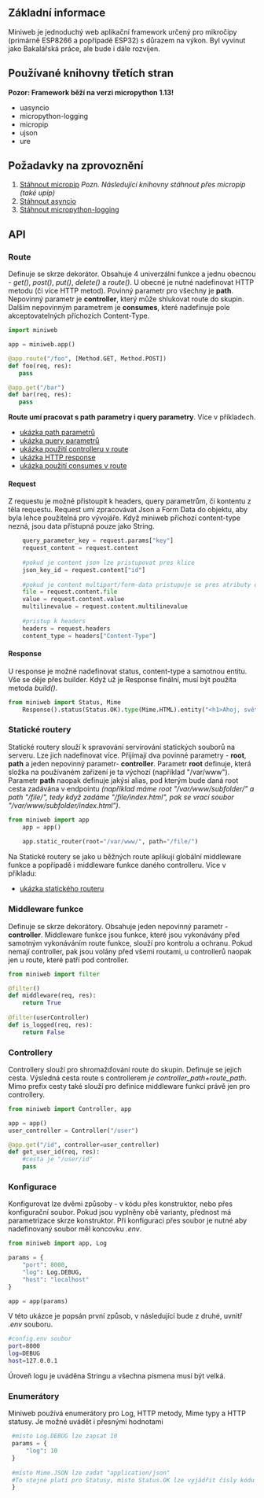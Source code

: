 ## Základní informace
Miniweb je jednoduchý web aplikační framework určený pro mikročipy (primárně ESP8266 a popřípadě ESP32) s důrazem na výkon. Byl vyvinut jako Bakalářská práce, ale bude i dále rozvíjen.

## Používané knihovny třetích stran
**Pozor: Framework běží na verzi micropython 1.13!**

 - uasyncio
 - micropython-logging
 - micropip
 - ujson
 - ure

## Požadavky na zprovoznění
1. [Stáhnout micropip](https://pypi.org/project/micropython-upip/)
*Pozn. Následující knihovny stáhnout přes micropip (také upip)*
2. [Stáhnout asyncio](https://pypi.org/project/micropython-uasyncio/)
3. [Stáhnout micropython-logging](https://pypi.org/project/micropython-logging/)

## API

### Route

Definuje se skrze dekorátor. Obsahuje 4 univerzální funkce a jednu obecnou - *get()*, *post()*, *put()*, *delete()* a *route()*. U obecné je nutné nadefinovat HTTP metodu (či více HTTP metod).
Povinný parametr pro všechny je **path**. Nepovinný parametr je **controller**, který může shlukovat route do skupin. Dalším nepovinným parametrem je **consumes**, které nadefinuje pole akceptovatelných příchozích Content-Type.

```python
import miniweb

app = miniweb.app()

@app.route("/foo", [Method.GET, Method.POST])
def foo(req, res):
   pass

@app.get("/bar")
def bar(req, res):
   pass
``` 

**Route umí pracovat s path parametry i query parametry**. Více v příkladech.
- [ukázka path parametrů](../examples/path_param_example.py)
- [ukázka query parametrů](../examples/query_param_example.py)
- [ukázka použití controlleru v route](../examples/controller_example.py)
- [ukázka HTTP response](../examples/http_response_example.py)
- [ukázka použití consumes v route](../examples/consumes_example.py)

#### Request
Z requestu je možné přistoupit k headers, query parametrům, či kontentu z těla requestu. Request umí zpracovávat Json a Form Data do objektu, aby byla lehce použitelná pro vývojáře. Když miniweb příchozí content-type nezná, jsou data přístupná pouze jako String.
```python
    query_parameter_key = request.params["key"]
    request_content = request.content
    
    #pokud je content json lze pristupovat pres klice
    json_key_id = request.content["id"]
    
    #pokud je content multipart/form-data pristupuje se pres atributy objektu
    file = request.content.file
    value = request.content.value
    multilinevalue = request.content.multilinevalue
    
    #pristup k headers
    headers = request.headers
    content_type = headers["Content-Type"]
``` 

#### Response
U response je možné nadefinovat status, content-type a samotnou entitu. Vše se děje přes builder. Když už je Response finální, musí být použita metoda *build()*.
```python
from miniweb import Status, Mime
    Response().status(Status.OK).type(Mime.HTML).entity("<h1>Ahoj, světe!</h1>").build()
``` 

### Statické routery
Statické routery slouží k spravování servírování statických souborů na serveru. Lze jich nadefinovat více. Přijímají dva povinné parametry - **root**, **path** a jeden nepovinný parametr- **controller**. Parametr **root** definuje, která složka na používaném zařízení je ta výchozí (například "/var/www"). Parametr **path** naopak definuje jakýsi alias, pod kterým bude daná root cesta zadávána v endpointu *(například máme root "/var/www/subfolder/" a path "/file/", tedy když zadáme "/file/index.html", pak se vrací soubor "/var/www/subfolder/index.html")*.
```python
from miniweb import app
    app = app()
    
    app.static_router(root="/var/www/", path="/file/")
``` 

Na Statické routery se jako u běžných route aplikují globální middleware funkce a popřípadě i middleware funkce daného controlleru. Více v příkladu:
- [ukázka statického routeru](../examples/static_route_example.py)

### Middleware funkce
Definuje se skrze dekorátory. Obsahuje jeden nepovinný parametr -  **controller**. Middleware funkce jsou funkce, které jsou vykonávány před samotným vykonáváním route funkce, slouží pro kontrolu a ochranu. Pokud nemají controller, pak jsou volány před všemi routami, u controllerů naopak jen u route, které patří pod controller.

```python
from miniweb import filter

@filter()
def middleware(req, res):
    return True
    
@filter(userController)
def is_logged(req, res):
    return False
``` 
### Controllery
Controllery slouží pro shromažďování route do skupin. Definuje se jejich cesta. Výsledná cesta route s controllerem *je controller_path+route_path*. Mimo prefix cesty také slouží pro definice middleware funkcí právě jen pro controllery.
```python
from miniweb import Controller, app

app = app()
user_controller = Controller("/user")

@app.get("/id", controller=user_controller)
def get_user_id(req, res):
    #cesta je "/user/id"
    pass
``` 
### Konfigurace
Konfigurovat lze dvěmi způsoby - v kódu přes konstruktor, nebo přes konfigurační soubor. Pokud jsou vyplněny obě varianty, přednost má parametrizace skrze konstruktor. Při konfiguraci přes soubor je nutné aby nadefinovaný soubor měl koncovku *.env*.
```python
from miniweb import app, Log

params = {
    "port": 8000,
    "log": Log.DEBUG,
    "host": "localhost"
}

app = app(params)

``` 
V této ukázce je popsán první způsob, v následující bude z druhé, uvnitř *.env* souboru.
```bash
#config.env soubor
port=8000
log=DEBUG
host=127.0.0.1
``` 
Úroveň logu je uváděna Stringu a všechna písmena musí být velká.

### Enumerátory
Miniweb používá enumerátory pro Log, HTTP metody, Mime typy a HTTP statusy. Je možné uvádět i přesnými hodnotami
```python
 #místo Log.DEBUG lze zapsat 10
 params = {
     "log": 10
 }
 
 #místo Mime.JSON lze zadat "application/json"
 #To stejné platí pro Statusy, místo Status.OK lze vyjádřit čísly kódu - 200
 }
``` 
